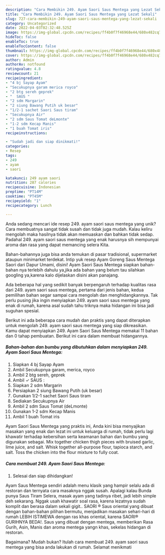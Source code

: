 ```yaml
---
description: "Cara Membikin 249. Ayam Saori Saus Mentega yang Lezat Sekali"
title: "Cara Membikin 249. Ayam Saori Saus Mentega yang Lezat Sekali"
slug: 727-cara-membikin-249-ayam-saori-saus-mentega-yang-lezat-sekali
category: Uncategorized
date: 2022-04-03T02:32:48.525Z
image: https://img-global.cpcdn.com/recipes/ff4b0f7f46968e44/680x482cq70/249-ayam-saori-saus-mentega-foto-resep-utama.jpg
hideToc: false
enableToc: true
enableTocContent: false
thumbnail: https://img-global.cpcdn.com/recipes/ff4b0f7f46968e44/680x482cq70/249-ayam-saori-saus-mentega-foto-resep-utama.jpg
cover: https://img-global.cpcdn.com/recipes/ff4b0f7f46968e44/680x482cq70/249-ayam-saori-saus-mentega-foto-resep-utama.jpg
author: Admin
authorAv: notfound
ratingvalue: 4.8
reviewcount: 21
recipeingredient:
- "4 bj Sayap Ayam"
- "Secukupnya garam merica royco"
- "2 btg sereh geprek"
- "  SAUS "
- "2 sdm Margarin"
- "2 siung Bawang Putih uk besar"
- "1/2-1 sachet Saori Saus tiram"
- "Secukupnya Air"
- "2 sdm Saus Tomat deLmonte"
- "1-2 sdm Kecap Manis"
- "1 buah Tomat iris"
recipeinstructions:

- "Sudah jadi dan siap dinikmati!"
categories:
- Resep
tags:
- 249
- ayam
- saori

katakunci: 249 ayam saori 
nutrition: 287 calories
recipecuisine: Indonesian
preptime: "PT14M"
cooktime: "PT45M"
recipeyield: "1"
recipecategory: Lunch

---
```





Anda sedang mencari ide resep 249. ayam saori saus mentega yang unik? Cara membuatnya sangat tidak susah dan tidak juga mudah. Kalau keliru mengolah maka hasilnya tidak akan memuaskan dan bahkan tidak sedap. Padahal 249. ayam saori saus mentega yang enak harusnya sih mempunyai aroma dan rasa yang dapat memancing selera Kita.





Bahan-bahannya juga bisa anda temukan di pasar tradisional, supermarket ataupun minimarket terdekat. Intip yuk resep Ayam Goreng Saus Mentega Saori dari Dapur Umami, disini! Ayam Saori Saus Mentega siapkan bahan-bahan nya terlebih dahulu ya,jika ada bahan yang belum tau silahkan googling ya,karena kalo dijelaskan disini akan panajang.

Ada beberapa hal yang sedikit banyak berpengaruh terhadap kualitas rasa dari 249. ayam saori saus mentega, pertama dari jenis bahan, kedua pemilihan bahan segar sampai cara mengolah dan menghidangkannya. Tak perlu pusing jika ingin menyiapkan 249. ayam saori saus mentega yang enak di rumah, karena asal sudah tahu triknya maka hidangan ini bisa jadi suguhan spesial.






Berikut ini ada beberapa cara mudah dan praktis yang dapat diterapkan untuk mengolah 249. ayam saori saus mentega yang siap dikreasikan. Kamu dapat menyiapkan 249. Ayam Saori Saus Mentega memakai 11 bahan dan 0 tahap pembuatan. Berikut ini cara dalam membuat hidangannya.

<!--inarticleads1-->

##### Bahan-bahan dan bumbu yang dibutuhkan dalam menyiapkan 249. Ayam Saori Saus Mentega:

1. Siapkan 4 bj Sayap Ayam
1. Ambil Secukupnya garam, merica, royco
1. Ambil 2 btg sereh, geprek
1. Ambil  ✓ SAUS :
1. Siapkan 2 sdm Margarin
1. Persiapkan 2 siung Bawang Putih (uk besar)
1. Gunakan 1/2-1 sachet Saori Saus tiram
1. Sediakan Secukupnya Air
1. Ambil 2 sdm Saus Tomat (deLmonte)
1. Gunakan 1-2 sdm Kecap Manis
1. Ambil 1 buah Tomat iris


Ayam Saori Saus Mentega yang praktis ini, Anda kini bisa menyajikan masakan yang enak dan lezat ini untuk keluarga di rumah, tidak perlu lagi khawatir terhadap kebersihan serta keamanan bahan dan bumbu yang digunakan sebagai. Mix together chicken thigh pieces with bruised garlic, lime juice, and salt. Whisk together all-purpose flour, tapioca starch, and salt. Toss the chicken into the flour mixture to fully coat. 

<!--inarticleads2-->

##### Cara membuat 249. Ayam Saori Saus Mentega:


1. Selesai dan siap dihidangkan!

Ayam Saus Mentega sendiri adalah menu klasik yang hampir selalu ada di restoran dan ternyata cara masaknya nggak susah. Apalagi kalau Bunda punya Saus Tiram Selera, masak ayam yang tadinya ribet, jadi lebih simple deh sekarang. Nggak usah khawatir soal rasa, karena lezatnya sudah komplit dan berasa dalam sekali gigit.. SAORI ® Saus oriental yang dibuat dengan bahan-bahan pilihan bermutu, menjadikan masakan sehari-hari di rumah LEBIH ISTIMEWA dengan ras khas oriental, karena SAORI® GURIHNYA BEDA!. Saus yang dibuat dengan mentega, memberikan Rasa Gurih, Asin, Manis dan aroma mentega yangn khas, sekelas hidangan di restoran. 

Bagaimana? Mudah bukan? Itulah cara membuat 249. ayam saori saus mentega yang bisa anda lakukan di rumah. Selamat menikmati
